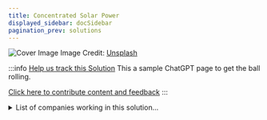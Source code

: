 ```yaml
---
title: Concentrated Solar Power
displayed_sidebar: docSidebar
pagination_prev: solutions
---
```


![Cover Image](https://images.unsplash.com/photo-1641959165241-9ba4a661ecb5?crop=entropy&cs=tinysrgb&fit=max&fm=jpg&ixid=Mnw0NDYzODh8MHwxfHNlYXJjaHwxfHxDb25jZW50cmF0ZWQlMjBTb2xhciUyMFBvd2VyfGVufDB8fHx8MTY4MzY1ODMzOQ&ixlib=rb-4.0.3&q=80&w=1080)
Image Credit: [Unsplash](https://unsplash.com/@darmau)

:::info [Help us track this Solution](contribute)
This a sample ChatGPT page to get the ball rolling.

[Click here to contribute content and feedback](contribute)
:::

<details>
        <summary>List of companies working in this solution...</summary>
        <div>
            <ul>
             
                <li><a href="https://tae.com">Tae Technologies</a></li>
            
                <li><a href="https://saurea.fr">Saurea</a></li>
            
                <li><a href="https://lumenaza.de">Lumenaza</a></li>
            
                <li><a href="https://nan">Marvel Fusion</a></li>
            
            </ul>
        </div>
        </details>

## Overview

- **Concentrated Solar Power (CSP):** Utilizes mirrors/lenses to focus sunlight, generating heat for electricity via turbines.
- **Breakthrough:** Heliostats (sun-tracking mirrors) enhance sunlight capture for more efficient energy generation.
- **Advances:** Enhanced solar collectors, heat storage using tanks for continuous power supply.
- **Leading Players:** SolarReserve, BrightSource Energy, Abengoa Solar pioneer large-scale CSP plants.

## Progress Made

- **Fresnel Mirrors:** Thinner, lighter mirrors concentrate solar radiation over larger areas, boosting efficiency.
- **Molten Salt Storage:** Molten salt stores solar energy for up to 12 hours, enabling power generation during non-sunny periods.
- **Leading Innovators:** SolarReserve's molten salt storage, Abengoa Solar's global power plants, U.S. Department of Energy funding research.

## Lessons Learned

1. **Early Stage Challenges:** Energy storage during non-sunny times remains a significant challenge.
2. **Mixed Results:** Failures alongside successes like SolarReserve's 10-hour energy storage plant.
3. **Importance of R&D:** Not investing early enough in research and development has hindered progress.
4. **Future Focus:** Energy storage solutions are pivotal for making CSP effective for climate change reversal.

## Challenges Ahead

- **High Initial Costs:** CSP plant construction requires substantial initial investment.
- **Large Land Areas:** CSP plants need extensive land, posing a challenge in land-scarce regions.
- **Sunlight Requirement:** Efficiency relies on abundant sunlight, posing issues in areas with limited sun.
- **Water Requirement:** Cooling needs water, which can be problematic in water-scarce areas.
- **Energy Storage:** Storing generated energy for non-sunny periods remains a technical challenge.

## Best Path Forward

- **Increase Awareness:** Educate the public about CSP's potential in climate mitigation.
- **Financial Incentives:** Offer incentives to encourage investment in CSP technology.
- **Collaborate with Utilities:** Integrate CSP into the grid in partnership with utility companies.
- **New CSP Plants:** Support the development of new CSP plants.
- **Leading Initiatives:** Solar Energy Industries Association, National Renewable Energy Laboratory, BrightSource Energy driving progress.